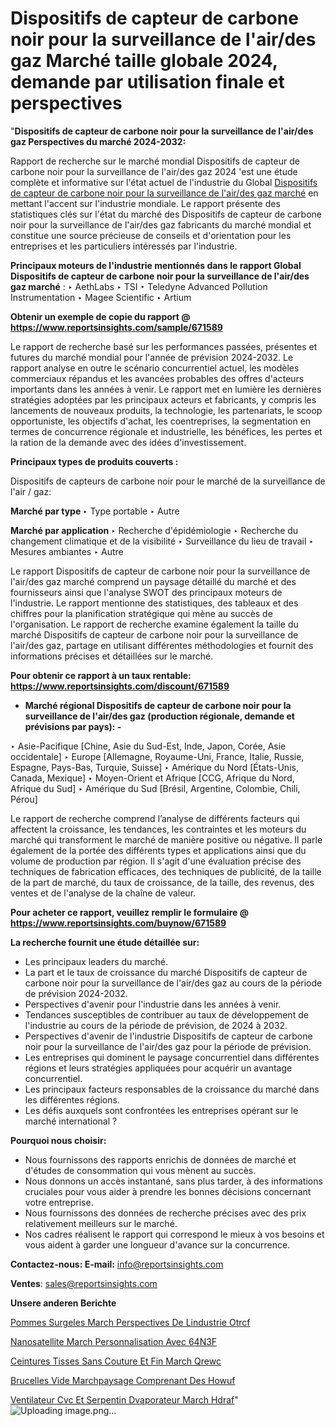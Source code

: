 # Dispositifs de capteur de carbone noir pour la surveillance de l'air/des gaz Marché taille globale 2024, demande par utilisation finale et perspectives

"<strong>Dispositifs de capteur de carbone noir pour la surveillance de l'air/des gaz Perspectives du marché 2024-2032:</strong>

Rapport de recherche sur le marché mondial Dispositifs de capteur de carbone noir pour la surveillance de l'air/des gaz 2024 'est une étude complète et informative sur l'état actuel de l'industrie du Global <a href=https://www.reportsinsights.com/sample/671589>Dispositifs de capteur de carbone noir pour la surveillance de l'air/des gaz marché</a> en mettant l'accent sur l'industrie mondiale. Le rapport présente des statistiques clés sur l'état du marché des Dispositifs de capteur de carbone noir pour la surveillance de l'air/des gaz fabricants du marché mondial et constitue une source précieuse de conseils et d'orientation pour les entreprises et les particuliers intéressés par l'industrie.

<strong>Principaux moteurs de l'industrie mentionnés dans le rapport Global Dispositifs de capteur de carbone noir pour la surveillance de l'air/des gaz marché</strong> :
‣ AethLabs
‣ TSI
‣ Teledyne Advanced Pollution Instrumentation
‣ Magee Scientific
‣ Artium

<strong>Obtenir un exemple de copie du rapport @ <a href=https://www.reportsinsights.com/sample/671589>https://www.reportsinsights.com/sample/671589</a></strong>

Le rapport de recherche basé sur les performances passées, présentes et futures du marché mondial pour l'année de prévision 2024-2032. Le rapport analyse en outre le scénario concurrentiel actuel, les modèles commerciaux répandus et les avancées probables des offres d'acteurs importants dans les années à venir. Le rapport met en lumière les dernières stratégies adoptées par les principaux acteurs et fabricants, y compris les lancements de nouveaux produits, la technologie, les partenariats, le scoop opportuniste, les objectifs d'achat, les coentreprises, la segmentation en termes de concurrence régionale et industrielle, les bénéfices, les pertes et la ration de la demande avec des idées d'investissement.

<strong>Principaux types de produits couverts :</strong>

Dispositifs de capteurs de carbone noir pour le marché de la surveillance de l'air / gaz:

<strong>Marché par type </strong>
‣ Type portable
‣ Autre

<strong>Marché par application </strong>
‣ Recherche d'épidémiologie
‣ Recherche du changement climatique et de la visibilité
‣ Surveillance du lieu de travail
‣ Mesures ambiantes
‣ Autre

Le rapport Dispositifs de capteur de carbone noir pour la surveillance de l'air/des gaz marché comprend un paysage détaillé du marché et des fournisseurs ainsi que l'analyse SWOT des principaux moteurs de l'industrie. Le rapport mentionne des statistiques, des tableaux et des chiffres pour la planification stratégique qui mène au succès de l'organisation. Le rapport de recherche examine également la taille du marché Dispositifs de capteur de carbone noir pour la surveillance de l'air/des gaz, partage en utilisant différentes méthodologies et fournit des informations précises et détaillées sur le marché.

<strong>Pour obtenir ce rapport à un taux rentable: <a href=https://www.reportsinsights.com/discount/671589>https://www.reportsinsights.com/discount/671589</a></strong>
<ul>
  <li><strong>Marché régional Dispositifs de capteur de carbone noir pour la surveillance de l'air/des gaz (production régionale, demande et prévisions par pays): -</strong></li>
</ul>
‣ Asie-Pacifique [Chine, Asie du Sud-Est, Inde, Japon, Corée, Asie occidentale]
‣ Europe [Allemagne, Royaume-Uni, France, Italie, Russie, Espagne, Pays-Bas, Turquie, Suisse]
‣ Amérique du Nord [États-Unis, Canada, Mexique]
‣ Moyen-Orient et Afrique [CCG, Afrique du Nord, Afrique du Sud]
‣ Amérique du Sud [Brésil, Argentine, Colombie, Chili, Pérou]

Le rapport de recherche comprend l’analyse de différents facteurs qui affectent la croissance, les tendances, les contraintes et les moteurs du marché qui transforment le marché de manière positive ou négative. Il parle également de la portée des différents types et applications ainsi que du volume de production par région. Il s'agit d'une évaluation précise des techniques de fabrication efficaces, des techniques de publicité, de la taille de la part de marché, du taux de croissance, de la taille, des revenus, des ventes et de l'analyse de la chaîne de valeur.

<strong>Pour acheter ce rapport, veuillez remplir le formulaire @   <a href=https://www.reportsinsights.com/buynow/671589>https://www.reportsinsights.com/buynow/671589</a></strong>

<strong>La recherche fournit une étude détaillée sur:</strong>
<ul>
  <li>Les principaux leaders du marché.</li>
  <li>La part et le taux de croissance du marché Dispositifs de capteur de carbone noir pour la surveillance de l'air/des gaz au cours de la période de prévision 2024-2032.</li>
  <li>Perspectives d'avenir pour l'industrie dans les années à venir.</li>
  <li>Tendances susceptibles de contribuer au taux de développement de l'industrie au cours de la période de prévision, de 2024 à 2032.</li>
  <li>Perspectives d'avenir de l'industrie Dispositifs de capteur de carbone noir pour la surveillance de l'air/des gaz pour la période de prévision.</li>
  <li>Les entreprises qui dominent le paysage concurrentiel dans différentes régions et leurs stratégies appliquées pour acquérir un avantage concurrentiel.</li>
  <li>Les principaux facteurs responsables de la croissance du marché dans les différentes régions.</li>
  <li>Les défis auxquels sont confrontées les entreprises opérant sur le marché international ?</li>
</ul>
<strong>Pourquoi nous choisir:</strong>
<ul>
  <li>Nous fournissons des rapports enrichis de données de marché et d'études de consommation qui vous mènent au succès.</li>
  <li>Nous donnons un accès instantané, sans plus tarder, à des informations cruciales pour vous aider à prendre les bonnes décisions concernant votre entreprise.</li>
  <li>Nous fournissons des données de recherche précises avec des prix relativement meilleurs sur le marché.</li>
  <li>Nos cadres réalisent le rapport qui correspond le mieux à vos besoins et vous aident à garder une longueur d'avance sur la concurrence.</li>
</ul>
<strong>Contactez-nous:
</strong><strong>E-mail:</strong> <a href=mailto:info@reportsinsights.com>info@reportsinsights.com</a>

<strong>Ventes</strong>: <a href=mailto:sales@reportsinsights.com>sales@reportsinsights.com</a>

<strong>Unsere anderen Berichte</strong>

<a href=https://www.linkedin.com/pulse/pommes-surgel%C3%A9es-march%C3%A9-perspectives-de-lindustrie-otrcf/>Pommes Surgeles March Perspectives De Lindustrie Otrcf</a>

<a href=https://www.linkedin.com/pulse/nanosatellite-march%C3%A9-personnalisation-avec-64n3f/>Nanosatellite March Personnalisation Avec 64N3F</a>

<a href=https://www.linkedin.com/pulse/ceintures-tiss%C3%A9es-sans-couture-et-fin-march%C3%A9-qrewc/>Ceintures Tisses Sans Couture Et Fin March Qrewc</a>

<a href=https://www.linkedin.com/pulse/brucelles-%C3%A0-vide-march%C3%A9paysage-comprenant-des-howuf/>Brucelles  Vide Marchpaysage Comprenant Des Howuf</a>

<a href=https://www.linkedin.com/pulse/ventilateur-cvc-et-serpentin-d%C3%A9vaporateur-march%C3%A9-hdraf/>Ventilateur Cvc Et Serpentin Dvaporateur March Hdraf</a>"
![Uploading image.png…]()


